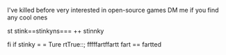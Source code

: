I've killed before
very interested in open-source games
DM me if you find any cool ones


st
stink==stinkyns=== ++ stinnky

fi if stinky =   = Ture rtTrue::;
  fffffartffartt fart == fartted
 
